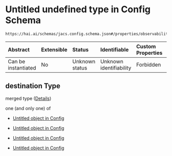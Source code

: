 # Untitled undefined type in Config Schema

```txt
https://hai.ai/schemas/jacs.config.schema.json#/properties/observability/properties/logs/properties/destination
```



| Abstract            | Extensible | Status         | Identifiable            | Custom Properties | Additional Properties | Access Restrictions | Defined In                                                                                |
| :------------------ | :--------- | :------------- | :---------------------- | :---------------- | :-------------------- | :------------------ | :---------------------------------------------------------------------------------------- |
| Can be instantiated | No         | Unknown status | Unknown identifiability | Forbidden         | Allowed               | none                | [jacs.config.schema.json\*](../../schemas/jacs.config.schema.json "open original schema") |

## destination Type

merged type ([Details](jacs-properties-observability-properties-logs-properties-destination.md))

one (and only one) of

* [Untitled object in Config](jacs-properties-observability-properties-logs-properties-destination-oneof-0.md "check type definition")

* [Untitled object in Config](jacs-properties-observability-properties-logs-properties-destination-oneof-1.md "check type definition")

* [Untitled object in Config](jacs-properties-observability-properties-logs-properties-destination-oneof-2.md "check type definition")

* [Untitled object in Config](jacs-properties-observability-properties-logs-properties-destination-oneof-3.md "check type definition")
